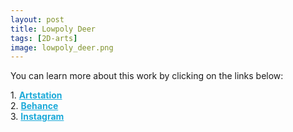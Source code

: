 ```yaml
---
layout: post 
title: Lowpoly Deer
tags: [2D-arts]
image: lowpoly_deer.png
---
```


<!--more-->

You can learn more about this work by clicking on the links below: <br/>

<div>
	1.
    <a href="https://www.artstation.com/artwork/VdZaYZ" target="_blank" style="font-weight: bold; color: #1CAAD9;">Artstation</a><br/>
	2.
	<a href="https://www.behance.net/gallery/84999089/Lowpoly-deer" target="_blank" style="font-weight: bold; color: #1CAAD9;">Behance</a><br/>	
	3.
	<a href="https://www.instagram.com/p/CCaqqr_h91x/" target="_blank" style="font-weight: bold; color: #1CAAD9;">Instagram</a><br/>
</div>
